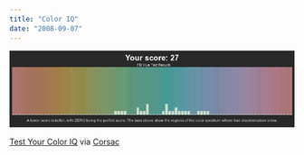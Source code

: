 ```yaml
---
title: "Color IQ"
date: "2008-09-07"
---
```


[![](images/huetest1.png "huetest1")](http://blog.smwhr.net/wp-content/uploads/2008/09/huetest1.png)

[Test Your Color IQ](http://www.xrite.com/custom_page.aspx?PageID=77) via [Corsac](http://www.corsac.net/)
